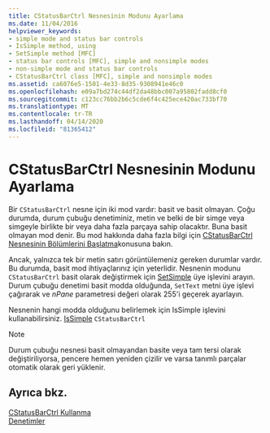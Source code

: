 ```yaml
---
title: CStatusBarCtrl Nesnesinin Modunu Ayarlama
ms.date: 11/04/2016
helpviewer_keywords:
- simple mode and status bar controls
- IsSimple method, using
- SetSimple method [MFC]
- status bar controls [MFC], simple and nonsimple modes
- non-simple mode and status bar controls
- CStatusBarCtrl class [MFC], simple and nonsimple modes
ms.assetid: ca6076e5-1501-4e33-8d35-9308941e46c0
ms.openlocfilehash: e09a7bd274c44df2da48bbc007a95802fadd8cf0
ms.sourcegitcommit: c123cc76bb2b6c5cde6f4c425ece420ac733bf70
ms.translationtype: MT
ms.contentlocale: tr-TR
ms.lasthandoff: 04/14/2020
ms.locfileid: "81365412"
---
```

# <a name="setting-the-mode-of-a-cstatusbarctrl-object"></a>CStatusBarCtrl Nesnesinin Modunu Ayarlama

Bir `CStatusBarCtrl` nesne için iki mod vardır: basit ve basit olmayan. Çoğu durumda, durum çubuğu denetiminiz, metin ve belki de bir simge veya simgeyle birlikte bir veya daha fazla parçaya sahip olacaktır. Buna basit olmayan mod denir. Bu mod hakkında daha fazla bilgi için [CStatusBarCtrl Nesnesinin Bölümlerini Başlatma](../mfc/initializing-the-parts-of-a-cstatusbarctrl-object.md)konusuna bakın.

Ancak, yalnızca tek bir metin satırı görüntülemeniz gereken durumlar vardır. Bu durumda, basit mod ihtiyaçlarınız için yeterlidir. Nesnenin modunu `CStatusBarCtrl` basit olarak değiştirmek için [SetSimple](../mfc/reference/cstatusbarctrl-class.md#setsimple) üye işlevini arayın. Durum çubuğu denetimi basit modda olduğunda, `SetText` metni üye işlevi çağırarak ve *nPane* parametresi değeri olarak 255'i geçerek ayarlayın.

Nesnenin hangi modda olduğunu belirlemek için IsSimple işlevini kullanabilirsiniz. [IsSimple](../mfc/reference/cstatusbarctrl-class.md#issimple) `CStatusBarCtrl`

> [!NOTE]
> Durum çubuğu nesnesi basit olmayandan basite veya tam tersi olarak değiştiriliyorsa, pencere hemen yeniden çizilir ve varsa tanımlı parçalar otomatik olarak geri yüklenir.

## <a name="see-also"></a>Ayrıca bkz.

[CStatusBarCtrl Kullanma](../mfc/using-cstatusbarctrl.md)<br/>
[Denetimler](../mfc/controls-mfc.md)
